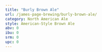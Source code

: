 ```yaml
---
title: "Burly Brown Ale"
url: /james-page-brewing/burly-brown-ale/
category: North American Ale
style: American-Style Brown Ale
abv: 0
ibu: 0
srm: 0
upc: 0
---
```


